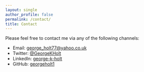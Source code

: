 ```yaml
---
layout: single
author_profile: false
permalink: /contact/
title: Contact
---
```


Please feel free to contact me via any of the following channels:

- Email: [george_holt77@yahoo.co.uk](mailto:george_holt77@yahoo.co.uk)
- Twitter: [@GeorgeKHolt](https://twitter.com/GeorgeKHolt/)
- LinkedIn: [george-k-holt](https://www.linkedin.com/in/george-k-holt/)
- GitHub: [georgeholt1](https://github.com/georgeholt1/)